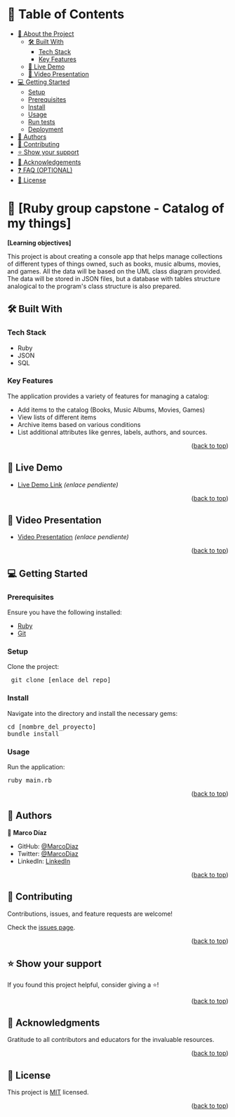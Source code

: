 <a name="readme-top"></a>

# 📗 Table of Contents

- [📖 About the Project](#about-project)
  - [🛠 Built With](#built-with)
    - [Tech Stack](#tech-stack)
    - [Key Features](#key-features)
  - [🚀 Live Demo](#live-demo)
  - [🔭 Video Presentation](#video)
- [💻 Getting Started](#getting-started)
  - [Setup](#setup)
  - [Prerequisites](#prerequisites)
  - [Install](#install)
  - [Usage](#usage)
  - [Run tests](#run-tests)
  - [Deployment](#triangular_flag_on_post-deployment)
- [👥 Authors](#authors)
- [🤝 Contributing](#contributing)
- [⭐️ Show your support](#support)
- [🙏 Acknowledgements](#acknowledgements)
- [❓ FAQ (OPTIONAL)](#faq)
- [📝 License](#license)

<!-- PROJECT DESCRIPTION -->

# 📖 [Ruby group capstone - Catalog of my things] <a name="about-project"></a>

**[Learning objectives]**

This project is about creating a console app that helps manage collections of different types of things owned, such as books, music albums, movies, and games. All the data will be based on the UML class diagram provided. The data will be stored in JSON files, but a database with tables structure analogical to the program's class structure is also prepared.

## 🛠 Built With <a name="built-with"></a>

### Tech Stack <a name="tech-stack"></a>

- Ruby
- JSON
- SQL

### Key Features <a name="key-features"></a>

The application provides a variety of features for managing a catalog:

- Add items to the catalog (Books, Music Albums, Movies, Games)
- View lists of different items
- Archive items based on various conditions
- List additional attributes like genres, labels, authors, and sources.

<p align="right">(<a href="#readme-top">back to top</a>)</p>

<!-- LIVE DEMO -->

## 🚀 Live Demo <a name="live-demo"></a>

- [Live Demo Link](#) _(enlace pendiente)_

<p align="right">(<a href="#readme-top">back to top</a>)</p>

## 🔭 Video Presentation <a name="video"></a>

- [Video Presentation](#) _(enlace pendiente)_

<p align="right">(<a href="#readme-top">back to top</a>)</p>

<!-- GETTING STARTED -->

## 💻 Getting Started <a name="getting-started"></a>

### Prerequisites

Ensure you have the following installed:

- [Ruby](https://www.ruby-lang.org/en/)
- [Git](https://git-scm.com/downloads)

### Setup

Clone the project:

<pre> git clone [enlace_del_repo] </pre>

### Install

Navigate into the directory and install the necessary gems:

<pre>
cd [nombre_del_proyecto]
bundle install
</pre>

### Usage

Run the application:

<pre>
ruby main.rb
</pre>

<p align="right">(<a href="#readme-top">back to top</a>)</p>

<!-- AUTHORS -->

## 👥 Authors <a name="authors"></a>

👤 **Marco Díaz**

- GitHub: [@MarcoDiaz](https://github.com/MarcoDiaz2000)
- Twitter: [@MarcoDiaz](https://twitter.com/MarcoDi70620847)
- LinkedIn: [LinkedIn](https://www.linkedin.com/in/marco-diaz-0876a7268/)

<p align="right">(<a href="#readme-top">back to top</a>)</p>

<!-- CONTRIBUTING -->

## 🤝 Contributing <a name="contributing"></a>

Contributions, issues, and feature requests are welcome!

Check the [issues page](../../issues/).

<p align="right">(<a href="#readme-top">back to top</a>)</p>

<!-- SUPPORT -->

## ⭐️ Show your support <a name="support"></a>

If you found this project helpful, consider giving a ⭐️!

<p align="right">(<a href="#readme-top">back to top</a>)</p>

<!-- ACKNOWLEDGEMENTS -->

## 🙏 Acknowledgments <a name="acknowledgements"></a>

Gratitude to all contributors and educators for the invaluable resources.

<p align="right">(<a href="#readme-top">back to top</a>)</p>

<!-- LICENSE -->

## 📝 License <a name="license"></a>

This project is [MIT](./LICENSE) licensed.

<p align="right">(<a href="#readme-top">back to top</a>)</p>